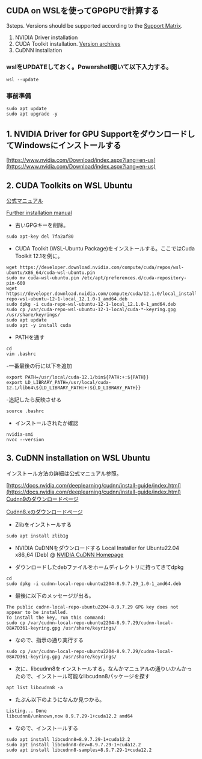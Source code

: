 ## CUDA on WSLを使ってGPGPUで計算する

3steps. Versions should be supported according to the [Support Matrix](https://docs.nvidia.com/deeplearning/cudnn/support-matrix/index.html?ncid=em-prod-337416).
1. NVIDIA Driver installation
2. CUDA Toolkit installation. [Version archives](https://developer.nvidia.com/cuda-toolkit-archive)
3. CuDNN installation



### wslをUPDATEしておく。Powershell開いて以下入力する。
```
wsl --update
```


### 事前準備
```
sudo apt update
sudo apt upgrade -y
```

## 1. NVIDIA Driver for GPU SupportをダウンロードしてWindowsにインストールする
[https://www.nvidia.com/Download/index.aspx?lang=en-us](https://www.nvidia.com/Download/index.aspx?lang=en-us)


## 2. CUDA Toolkits on WSL Ubuntu
[公式マニュアル](https://docs.nvidia.com/cuda/wsl-user-guide/index.html#abstract)

[Further installation manual](https://docs.nvidia.com/cuda/cuda-installation-guide-linux/index.html)

- 古いGPGキーを削除。
```
sudo apt-key del 7fa2af80
```
- CUDA Toolkit (WSL-Ubuntu Package)をインストールする。ここではCuda Toolkit 12.1を例に。
```
wget https://developer.download.nvidia.com/compute/cuda/repos/wsl-ubuntu/x86_64/cuda-wsl-ubuntu.pin
sudo mv cuda-wsl-ubuntu.pin /etc/apt/preferences.d/cuda-repository-pin-600
wget https://developer.download.nvidia.com/compute/cuda/12.1.0/local_installers/cuda-repo-wsl-ubuntu-12-1-local_12.1.0-1_amd64.deb
sudo dpkg -i cuda-repo-wsl-ubuntu-12-1-local_12.1.0-1_amd64.deb
sudo cp /var/cuda-repo-wsl-ubuntu-12-1-local/cuda-*-keyring.gpg /usr/share/keyrings/
sudo apt update
sudo apt -y install cuda
```

- PATHを通す
```
cd
vim .bashrc
```
-一番最後の行に以下を追加
```
export PATH=/usr/local/cuda-12.1/bin${PATH:+:${PATH}}
export LD_LIBRARY_PATH=/usr/local/cuda-12.1/lib64\${LD_LIBRARY_PATH:+:${LD_LIBRARY_PATH}}
```
-追記したら反映させる
```
source .bashrc
```

- インストールされたか確認
```
nvidia-smi
nvcc --version
```


## 3. CuDNN installation on WSL Ubuntu
インストール方法の詳細は公式マニュアル参照。

[https://docs.nvidia.com/deeplearning/cudnn/install-guide/index.html](https://docs.nvidia.com/deeplearning/cudnn/install-guide/index.html)
[Cudnn9のダウンロードページ](https://developer.nvidia.com/cudnn-downloads?target_os=Linux&target_arch=x86_64&Distribution=Ubuntu&target_version=22.04&target_type=deb_local)

[Cudnn8.xのダウンロードページ](https://developer.nvidia.com/rdp/cudnn-archive)


- Zlibをインストールする
```
sudo apt install zlib1g
```

- NVIDIA CuDNNをダウンロードする
Local Installer for Ubuntu22.04 x86_64 (Deb)
@ [NVIDIA CuDNN Homepage](https://developer.nvidia.com/cudnn)

- ダウンロードしたdebファイルをホームディレクトリに持ってきてdpkg

```
cd
sudo dpkg -i cudnn-local-repo-ubuntu2204-8.9.7.29_1.0-1_amd64.deb
```

- 最後に以下のメッセージが出る。
```
The public cudnn-local-repo-ubuntu2204-8.9.7.29 GPG key does not appear to be installed.
To install the key, run this command:
sudo cp /var/cudnn-local-repo-ubuntu2204-8.9.7.29/cudnn-local-08A7D361-keyring.gpg /usr/share/keyrings/
```

- なので、指示の通り実行する
```
sudo cp /var/cudnn-local-repo-ubuntu2204-8.9.7.29/cudnn-local-08A7D361-keyring.gpg /usr/share/keyrings/
```

- 次に、libcudnn8をインストールする。なんかマニュアルの通りいかんかったので、インストール可能なlibcudnn8パッケージを探す
```
apt list libcudnn8 -a
```

- たぶん以下のようになんか見つかる。
```
Listing... Done
libcudnn8/unknown,now 8.9.7.29-1+cuda12.2 amd64
```

- なので、インストールする
```
sudo apt install libcudnn8=8.9.7.29-1+cuda12.2
sudo apt install libcudnn8-dev=8.9.7.29-1+cuda12.2
sudo apt install libcudnn8-samples=8.9.7.29-1+cuda12.2
```




